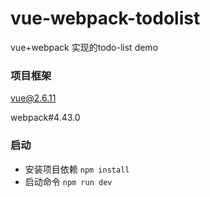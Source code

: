 # vue-webpack-todolist
vue+webpack 实现的todo-list demo

### 项目框架
vue@2.6.11

webpack#4.43.0

### 启动
+ 安装项目依赖 `npm install`
+ 启动命令 `npm run dev` 







